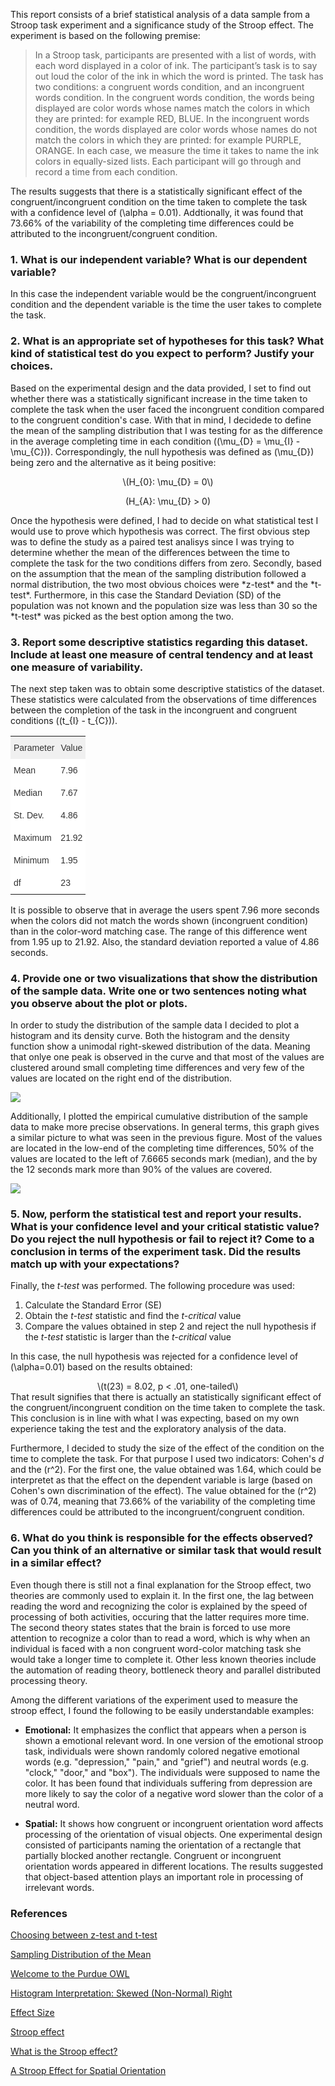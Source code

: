 This report consists of a brief statistical analysis of a data sample from a Stroop task experiment and a significance study of the Stroop effect. The experiment is based on the following premise:

> In a Stroop task, participants are presented with a list of words, with each word displayed in a color of ink. The participant’s task is to say out loud the color of the ink in which the word is printed. The task has two conditions: a congruent words condition, and an incongruent words condition. In the congruent words condition, the words being displayed are color words whose names match the colors in which they are printed: for example RED, BLUE. In the incongruent words condition, the words displayed are color words whose names do not match the colors in which they are printed: for example PURPLE, ORANGE. In each case, we measure the time it takes to name the ink colors in equally-sized lists. Each participant will go through and record a time from each condition.

The results suggests that there is a statistically significant effect of the congruent/incongruent condition on the time taken to complete the task with a confidence level of \(\alpha = 0.01\). Addtionally, it was found that 73.66% of the variability of the completing time differences could be attributed to the incongruent/congruent condition.

### 1. What is our independent variable? What is our dependent variable?

In this case the independent variable would be the congruent/incongruent condition and the dependent variable is the time the user takes to complete the task.

### 2. What is an appropriate set of hypotheses for this task? What kind of statistical test do you expect to perform? Justify your choices.

Based on the experimental design and the data provided, I set to find out whether there was a statistically significant increase in the time taken to complete the task when the user faced the incongruent condition compared to the congruent condition's case. With that in mind, I decidede to define the mean of the sampling distribution that I was testing for as the difference in the average completing time in each condition (\(\mu_{D} = \mu_{I} - \mu_{C}\)). Correspondingly, the null hypothesis was defined as \(\mu_{D}\) being zero and the alternative as it being positive:
<center>
\(H_{0}: \mu_{D} = 0\)

\(H_{A}: \mu_{D} > 0\)
</center>
Once the hypothesis were defined, I had to decide on what statistical test I would use to prove which hypothesis was correct. The first obvious step was to define the study as a paired test analisys since I was trying to determine whether the mean of the differences between the time to complete the task for the two conditions differs from zero. Secondly, based on the assumption that the mean of the sampling distribution followed a normal distribution, the two most obvious choices were *z-test* and the *t-test*. Furthermore, in this case the Standard Deviation (SD) of the population was not known and the population size was less than 30 so the *t-test* was picked as the best option among the two.

### 3. Report some descriptive statistics regarding this dataset. Include at least one measure of central tendency and at least one measure of variability.

The next step taken was to obtain some descriptive statistics of the dataset. These statistics were calculated from the observations of time differences between the completion of the task in the incongruent and congruent conditions (\(t_{I} - t_{C}\)).

<style type="text/css">
.tg  {border-collapse:collapse;border-spacing:0;border-color:#ccc;border:none;}
.tg td{font-family:Arial, sans-serif;font-size:14px;padding:10px 5px;border-style:solid;border-width:0px;overflow:hidden;word-break:normal;border-color:#ccc;color:#333;background-color:#fff;}
.tg th{font-family:Arial, sans-serif;font-size:14px;font-weight:normal;padding:10px 5px;border-style:solid;border-width:0px;overflow:hidden;word-break:normal;border-color:#ccc;color:#333;background-color:#f0f0f0;}
.tg .tg-yw4l{vertical-align:top}
</style>
<table class="tg" align="center">
  <tr>
    <th class="tg-031e">Parameter</th>
    <th class="tg-yw4l">Value</th>
  </tr>
  <tr>
    <td class="tg-yw4l">Mean</td>
    <td class="tg-yw4l">7.96</td>
  </tr>
  <tr>
    <td class="tg-yw4l">Median</td>
    <td class="tg-yw4l">7.67</td>
  </tr>
  <tr>
    <td class="tg-yw4l">St. Dev.</td>
    <td class="tg-yw4l">4.86</td>
  </tr>
  <tr>
    <td class="tg-yw4l">Maximum</td>
    <td class="tg-yw4l">21.92</td>
  </tr>
  <tr>
    <td class="tg-yw4l">Minimum</td>
    <td class="tg-yw4l">1.95</td>
  </tr>
  <tr>
    <td class="tg-yw4l">df</td>
    <td class="tg-yw4l">23</td>
  </tr>
</table>

It is possible to observe that in average the users spent 7.96 more seconds when the colors did not match the words shown (incongruent condition) than in the color-word matching case. The range of this difference went from 1.95 up to 21.92. Also, the standard deviation reported a value of 4.86 seconds.

### 4. Provide one or two visualizations that show the distribution of the sample data. Write one or two sentences noting what you observe about the plot or plots.

In order to study the distribution of the sample data I decided to plot a histogram and its density curve. Both the histogram and the density function show a unimodal right-skewed distribution of the data. Meaning that onlye one peak is observed in the curve and that most of the values are clustered around small completing time differences and very few of the values are located on the right end of the distribution.

<img src="stroop_effect_files/figure-markdown_github/graph_hist-1.png" style="float: center; margin: auto;" />

Additionally, I plotted the empirical cumulative distribution of the sample data to make more precise observations. In general terms, this graph gives a similar picture to what was seen in the previous figure. Most of the values are located in the low-end of the completing time differences, 50% of the values are located to the left of 7.6665 seconds mark (median), and the by the 12 seconds mark more than 90% of the values are covered.

<img src="stroop_effect_files/figure-markdown_github/graph_ecdf-1.png" style="float: center; margin: auto;" />

### 5. Now, perform the statistical test and report your results. What is your confidence level and your critical statistic value? Do you reject the null hypothesis or fail to reject it? Come to a conclusion in terms of the experiment task. Did the results match up with your expectations?

Finally, the *t-test* was performed. The following procedure was used:

1.  Calculate the Standard Error (SE)
2.  Obtain the *t-test* statistic and find the *t-critical* value
3.  Compare the values obtained in step 2 and reject the null hypothesis if the *t-test* statistic is larger than the *t-critical* value

In this case, the null hypothesis was rejected for a confidence level of \(\alpha=0.01\) based on the results obtained:
<center>
\(t(23) = 8.02, p < .01, one-tailed\)
</center>
That result signifies that there is actually an statistically significant effect of the congruent/incongruent condition on the time taken to complete the task. This conclusion is in line with what I was expecting, based on my own experience taking the test and the exploratory analysis of the data.

Furthermore, I decided to study the size of the effect of the condition on the time to complete the task. For that purpose I used two indicators: Cohen's *d* and the \(r^2\). For the first one, the value obtained was 1.64, which could be interpretet as that the effect on the dependent variable is large (based on Cohen's own discrimination of the effect). The value obtained for the \(r^2\) was of 0.74, meaning that 73.66% of the variability of the completing time differences could be attributed to the incongruent/congruent condition.

### 6. What do you think is responsible for the effects observed? Can you think of an alternative or similar task that would result in a similar effect?

Even though there is still not a final explanation for the Stroop effect, two theories are commonly used to explain it. In the first one, the lag between reading the word and recognizing the color is explained by the speed of processing of both activities, occuring that the latter requires more time. The second theory states states that the brain is forced to use more attention to recognize a color than to read a word, which is why when an individual is faced with a non congruent word-color matching task she would take a longer time to complete it. Other less known theories include the automation of reading theory, bottleneck theory and parallel distributed processing theory.

Among the different variations of the experiment used to measure the stroop effect, I found the following to be easily understandable examples:

-   **Emotional:** It emphasizes the conflict that appears when a person is shown a emotional relevant word. In one version of the emotional stroop task, individuals were shown randomly colored negative emotional words (e.g. "depression," "pain," and "grief") and neutral words (e.g. "clock," "door," and "box"). The individuals were supposed to name the color. It has been found that individuals suffering from depression are more likely to say the color of a negative word slower than the color of a neutral word.

-   **Spatial:** It shows how congruent or incongruent orientation word affects processing of the orientation of visual objects. One experimental design consisted of participants naming the orientation of a rectangle that partially blocked another rectangle. Congruent or incongruent orientation words appeared in different locations. The results suggested that object-based attention plays an important role in processing of irrelevant words.

### References

[Choosing between z-test and t-test](http://stats.stackexchange.com/questions/85804/choosing-between-z-test-and-t-test)

[Sampling Distribution of the Mean](http://onlinestatbook.com/2/sampling_distributions/samp_dist_mean.html)

[Welcome to the Purdue OWL](https://owl.english.purdue.edu/owl/owlprint/672/)

[Histogram Interpretation: Skewed (Non-Normal) Right](http://www.itl.nist.gov/div898/handbook/eda/section3/histogr6.htm)

[Effect Size](http://www.uccs.edu/lbecker/effect-size.html)

[Stroop effect](https://en.wikipedia.org/wiki/Stroop_effect)

[What is the Stroop effect?](http://www.wisegeek.org/what-is-the-stroop-effect.htm)

[A Stroop Effect for Spatial Orientation](http://www.academia.edu/25948431/A_Stroop_Effect_for_Spatial_Orientation)

